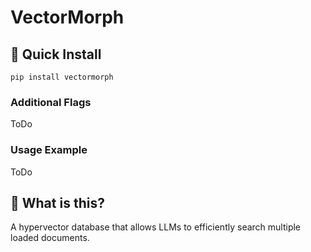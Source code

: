 # VectorMorph

## 🚀 Quick Install

```pip install vectormorph```


### Additional Flags

ToDo

### Usage Example

ToDo

## 🤔 What is this?

A hypervector database that allows LLMs to efficiently search multiple loaded documents.